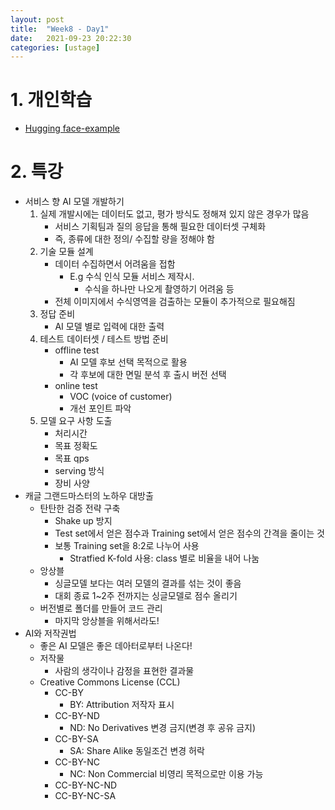 ```yaml
---
layout: post
title:  "Week8 - Day1"
date:   2021-09-23 20:22:30
categories: [ustage]
---
```


# 1. 개인학습
* [Hugging face-example](https://kyunghyunlim.github.io/nlp/ml_ai/2021/09/22/hugging_face_5.html)

# 2. 특강
* 서비스 향 AI 모델 개발하기
    1. 실제 개발시에는 데이터도 없고, 평가 방식도 정해져 있지 않은 경우가 많음
        * 서비스 기획팀과 질의 응답을 통해 필요한 데이터셋 구체화
        * 즉, 종류에 대한 정의/ 수집할 량을 정해야 함
    2. 기술 모듈 설계
        * 데이터 수집하면서 어려움을 접함
            * E.g 수식 인식 모듈 서비스 제작시.
                * 수식을 하나만 나오게 촬영하기 어려움 등
        * 전체 이미지에서 수식영역을 검출하는 모듈이 추가적으로 필요해짐 
    3. 정답 준비
        * AI 모델 별로 입력에 대한 출력
    4. 테스트 데이터셋 / 테스트 방법 준비
        * offline test
            * AI 모델 후보 선택 목적으로 활용
            * 각 후보에 대한 면밀 분석 후 출시 버전 선택
        * online test
            * VOC (voice of customer)
            * 개선 포인트 파악
    5. 모델 요구 사항 도출
        * 처리시간
        * 목표 정확도
        * 목표 qps
        * serving 방식
        * 장비 사양
* 캐글 그랜드마스터의 노하우 대방출
    * 탄탄한 검증 전략 구축
        * Shake up 방지
        * Test set에서 얻은 점수과 Training set에서 얻은 점수의 간격을 줄이는 것
        * 보통 Training set을 8:2로 나누어 사용
            * Stratfied K-fold 사용: class 별로 비율을 내어 나눔
    * 앙상블
        * 싱글모델 보다는 여러 모델의 결과를 섞는 것이 좋음
        * 대회 종료 1~2주 전까지는 싱글모델로 점수 올리기
    * 버전별로 폴더를 만들어 코드 관리
        * 마지막 앙상블을 위해서라도!
* AI와 저작권법
    * 좋은 AI 모델은 좋은 데아터로부터 나온다!
    * 저작물
        * 사람의 생각이나 감정을 표현한 결과물
    * Creative Commons License (CCL)
        * CC-BY
            * BY: Attribution 저작자 표시
        * CC-BY-ND
            * ND: No Derivatives 변경 금지(변경 후 공유 금지)
        * CC-BY-SA
            * SA: Share Alike 동일조건 변경 허락
        * CC-BY-NC
            * NC: Non Commercial 비영리 목적으로만 이용 가능
        * CC-BY-NC-ND
        * CC-BY-NC-SA